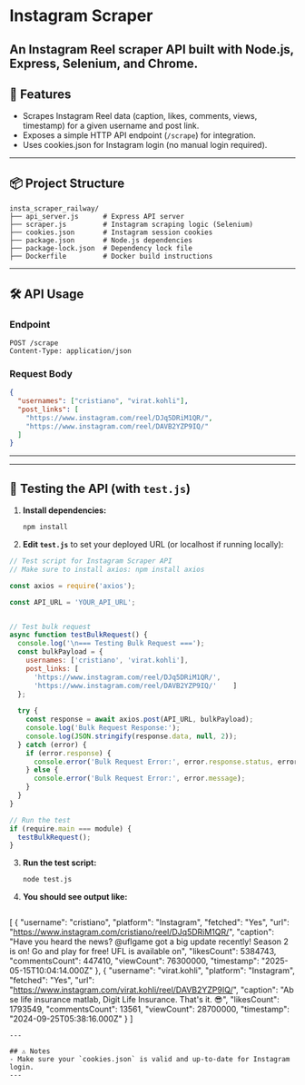 # Instagram Scraper 

An Instagram Reel scraper API built with Node.js, Express, Selenium, and Chrome.
---

## 🚀 Features
- Scrapes Instagram Reel data (caption, likes, comments, views, timestamp) for a given username and post link.
- Exposes a simple HTTP API endpoint (`/scrape`) for integration.
- Uses cookies.json for Instagram login (no manual login required).

---

## 📦 Project Structure
```
insta_scraper_railway/
├── api_server.js      # Express API server
├── scraper.js         # Instagram scraping logic (Selenium)
├── cookies.json       # Instagram session cookies
├── package.json       # Node.js dependencies
├── package-lock.json  # Dependency lock file
├── Dockerfile         # Docker build instructions
```

---

## 🛠️ API Usage

### Endpoint
```
POST /scrape
Content-Type: application/json
```

### Request Body
```json
{
  "usernames": ["cristiano", "virat.kohli"],
  "post_links": [
    "https://www.instagram.com/reel/DJq5DRiM1QR/",
    "https://www.instagram.com/reel/DAVB2YZP9IQ/"
  ]
}
```

---

---

## 🧪 Testing the API (with `test.js`)

1. **Install dependencies:**
   ```sh
   npm install
   ```
2. **Edit `test.js`** to set your deployed URL (or localhost if running locally):

```js
// Test script for Instagram Scraper API
// Make sure to install axios: npm install axios

const axios = require('axios');

const API_URL = 'YOUR_API_URL';


// Test bulk request
async function testBulkRequest() {
  console.log('\n=== Testing Bulk Request ===');
  const bulkPayload = {
    usernames: ['cristiano', 'virat.kohli'],
    post_links: [
      'https://www.instagram.com/reel/DJq5DRiM1QR/',
      'https://www.instagram.com/reel/DAVB2YZP9IQ/'    ]
  };
  
  try {
    const response = await axios.post(API_URL, bulkPayload);
    console.log('Bulk Request Response:');
    console.log(JSON.stringify(response.data, null, 2));
  } catch (error) {
    if (error.response) {
      console.error('Bulk Request Error:', error.response.status, error.response.data);
    } else {
      console.error('Bulk Request Error:', error.message);
    }
  }
}

// Run the test
if (require.main === module) {
  testBulkRequest();
}     
```
3. **Run the test script:**
   ```sh
   node test.js
   ```
4. **You should see output like:**
   ```json
[
  {
    "username": "cristiano",
    "platform": "Instagram",
    "fetched": "Yes",
    "url": "https://www.instagram.com/cristiano/reel/DJq5DRiM1QR/",
    "caption": "Have you heard the news? @uflgame got a big update recently! Season 2 is on! Go and play for free! UFL is available on",
    "likesCount": 5384743,
    "commentsCount": 447410,
    "viewCount": 76300000,
    "timestamp": "2025-05-15T10:04:14.000Z"
  },
  {
    "username": "virat.kohli",
    "platform": "Instagram",
    "fetched": "Yes",
    "url": "https://www.instagram.com/virat.kohli/reel/DAVB2YZP9IQ/",
    "caption": "Ab se life insurance matlab, Digit Life Insurance. That's it. 😎",
    "likesCount": 1793549,
    "commentsCount": 13561,
    "viewCount": 28700000,
    "timestamp": "2024-09-25T05:38:16.000Z"
  }
]
   ```
---

## ⚠️ Notes
- Make sure your `cookies.json` is valid and up-to-date for Instagram login.
---
